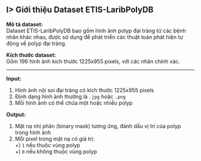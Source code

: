 ## I> Giới thiệu Dataset ETIS-LaribPolyDB

**Mô tả dataset:**  
Dataset ETIS-LaribPolyDB bao gồm hình ảnh polyp đại tràng từ các bệnh nhân khác nhau, được sử dụng để phát triển các thuật toán phát hiện tự động về polyp đại tràng.

**Kích thước dataset:**  
Gồm 196 hình ảnh kích thước 1225x955 pixels, với các nhãn chính xác.

---

**Input:**
1. Hình ảnh nội soi đại tràng có kích thước 1225x955 pixels  
2. Định dạng hình ảnh thường là `.jpg` hoặc `.png`  
3. Mỗi hình ảnh có thể chứa một hoặc nhiều polyp  

**Output:**
1. Mặt nạ nhị phân (binary mask) tương ứng, đánh dấu vị trí của polyp trong hình ảnh  
2. Mỗi pixel trong mặt nạ có giá trị:  
   +) `1` nếu thuộc vùng polyp  
   +) `0` nếu không thuộc vùng polyp  
